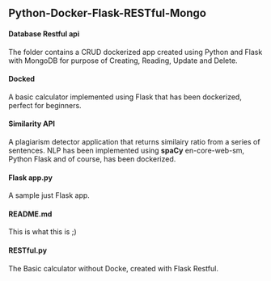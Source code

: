 ## Python-Docker-Flask-RESTful-Mongo

#### Database Restful api
The folder contains a CRUD dockerized app created using Python and Flask with MongoDB for purpose of Creating, Reading, Update and Delete.

#### Docked
A basic calculator implemented using Flask that has been dockerized, perfect for beginners.

#### Similarity API
A plagiarism detector application that returns similairy ratio from a series of sentences. NLP has been implemented using **spaCy** en-core-web-sm, Python Flask and of course, has been dockerized.

#### Flask app.py
A sample just Flask app.

#### README.md
This is what this is ;)

#### RESTful.py
The Basic calculator without Docke, created with Flask Restful.

